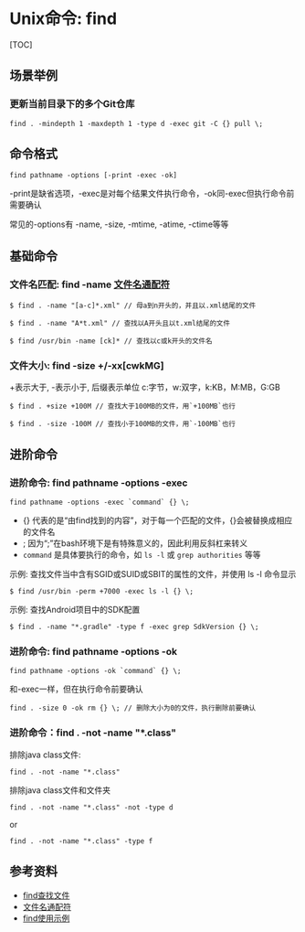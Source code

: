 # Unix命令: find

[TOC]

## 场景举例

### 更新当前目录下的多个Git仓库

```
find . -mindepth 1 -maxdepth 1 -type d -exec git -C {} pull \;
```


## 命令格式

```
find pathname -options [-print -exec -ok]
```

-print是缺省选项，-exec是对每个结果文件执行命令，-ok同-exec但执行命令前需要确认

常见的-options有 -name, -size, -mtime, -atime, -ctime等等

## 基础命令

### 文件名匹配: find -name [文件名通配符](https://blog.csdn.net/bluecy/article/details/6545517)

```
$ find . -name "[a-c]*.xml" // 母a到n开头的，并且以.xml结尾的文件
```

```
$ find . -name "A*t.xml" // 查找以A开头且以t.xml结尾的文件
```

```
$ find /usr/bin -name [ck]* // 查找以c或k开头的文件名
```

### 文件大小: find -size +/-xx[cwkMG] 

+表示大于, -表示小于, 后缀表示单位 c:字节，w:双字，k:KB，M:MB，G:GB

```
$ find . +size +100M // 查找大于100MB的文件，用`+100MB`也行
```

```
$ find . -size -100M // 查找小于100MB的文件，用`-100MB`也行
```

## 进阶命令

### 进阶命令: find pathname -options -exec

```
find pathname -options -exec `command` {} \;
```

- {} 代表的是“由find找到的内容”，对于每一个匹配的文件，{}会被替换成相应的文件名
- \; 因为“;”在bash环境下是有特殊意义的，因此利用反斜杠来转义
- `command` 是具体要执行的命令，如 `ls -l` 或 `grep authorities` 等等

示例: 查找文件当中含有SGID或SUID或SBIT的属性的文件，并使用 ls -l 命令显示

```
$ find /usr/bin -perm +7000 -exec ls -l {} \;
```

示例: 查找Android项目中的SDK配置

```
$ find . -name "*.gradle" -type f -exec grep SdkVersion {} \;
```

### 进阶命令: find pathname -options -ok

```
find pathname -options -ok `command` {} \;
```

和-exec一样，但在执行命令前要确认

```
find . -size 0 -ok rm {} \; // 删除大小为0的文件，执行删除前要确认
```

### 进阶命令：find . -not -name "*.class"

排除java class文件:

```shell
find . -not -name "*.class"
```

排除java class文件和文件夹

```shell
find . -not -name "*.class" -not -type d
```

or

```shell
find . -not -name "*.class" -type f
```



## 参考资料

- [find查找文件](https://www.cnblogs.com/xzxl/p/7555084.html)
- [文件名通配符](https://blog.csdn.net/bluecy/article/details/6545517)
- [find使用示例](https://blog.csdn.net/jaqin/article/details/82928725)